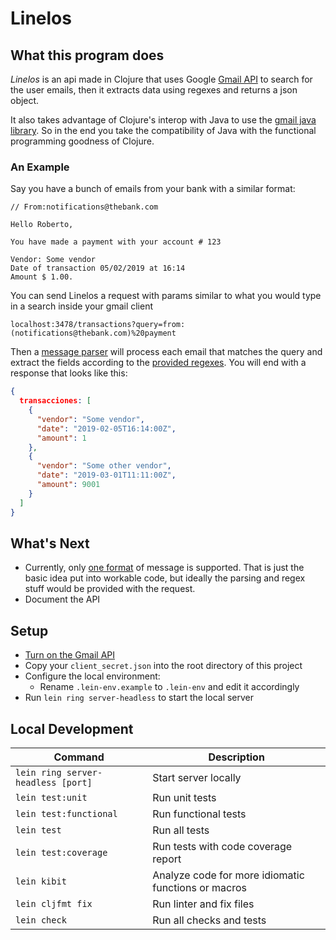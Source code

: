 # Linelos

## What this program does

_Linelos_ is an api made in Clojure that uses Google
[Gmail API](https://developers.google.com/gmail/api/) to search for the user
emails, then it extracts data using regexes and returns a json object.

It also takes advantage of Clojure's interop with Java to use the
[gmail java library](https://developers.google.com/gmail/api/quickstart/java).
So in the end you take the compatibility of Java with the functional programming
goodness of Clojure.

### An Example

Say you have a bunch of emails from your bank with a similar format:

```
// From:notifications@thebank.com

Hello Roberto,

You have made a payment with your account # 123

Vendor: Some vendor
Date of transaction 05/02/2019 at 16:14
Amount $ 1.00.
```

You can send Linelos a request with params similar to what you would type in a
search inside your gmail client

`localhost:3478/transactions?query=from:(notifications@thebank.com)%20payment`

Then a [message parser](src/linelos/gmail/service.clj#L22) will process each
email that matches the query and extract the fields according to the
[provided regexes](src/linelos/gmail/message/pacificard.clj). You will end with
a response that looks like this:

```json
{
  transacciones: [
    {
      "vendor": "Some vendor",
      "date": "2019-02-05T16:14:00Z",
      "amount": 1
    },
    {
      "vendor": "Some other vendor",
      "date": "2019-03-01T11:11:00Z",
      "amount": 9001
    }
  ]
}
```

## What's Next

* Currently, only [one format](src/linelos/gmail/message/pacificard.clj) of
  message is supported. That is just the basic idea put into workable code, but
  ideally the parsing and regex stuff would be provided with the request.
* Document the API

## Setup

* [Turn on the Gmail API](https://developers.google.com/gmail/api/quickstart/java#step_1_turn_on_the_api_name)
* Copy your `client_secret.json` into the root directory of this project
* Configure the local environment:
  * Rename `.lein-env.example` to `.lein-env` and edit it accordingly
* Run `lein ring server-headless` to start the local server

## Local Development

| Command                            | Description                                         |
| ---------------------------------- | --------------------------------------------------- |
| `lein ring server-headless [port]` | Start server locally                                |
| `lein test:unit`                   | Run unit tests                                      |
| `lein test:functional`             | Run functional tests                                |
| `lein test`                        | Run all tests                                       |
| `lein test:coverage`               | Run tests with code coverage report                 |
| `lein kibit`                       | Analyze code for more idiomatic functions or macros |
| `lein cljfmt fix`                  | Run linter and fix files                            |
| `lein check`                       | Run all checks and tests                            |
